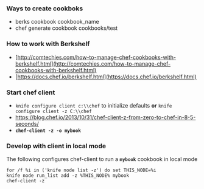 
### Ways to create cookboks
- berks cookbook cookbook_name
- chef generate cookbook cookbooks/test

### How to work with Berkshelf
- [http://comtechies.com/how-to-manage-chef-cookbooks-with-berkshelf.html](http://comtechies.com/how-to-manage-chef-cookbooks-with-berkshelf.html)
- [https://docs.chef.io/berkshelf.html](https://docs.chef.io/berkshelf.html)


### Start chef client
- `knife configure client c:\\chef` to initialize defaults **or** `knife configure client -z C:\\chef`
- https://blog.chef.io/2013/10/31/chef-client-z-from-zero-to-chef-in-8-5-seconds/
- **`chef-client -z -o mybook`**

### Develop with client in local mode
The following configures chef-client to run a **`mybook`** cookbook in local mode

```
for /f %i in ('knife node list -z') do set THIS_NODE=%i
knife node run_list add -z %THIS_NODE% mybook
chef-client -z
```

